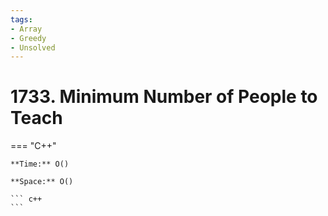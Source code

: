 ```yaml
---
tags:
- Array
- Greedy
- Unsolved
---
```



# 1733. Minimum Number of People to Teach

=== "C++"

    **Time:** O()

    **Space:** O()

    ``` c++
    ```